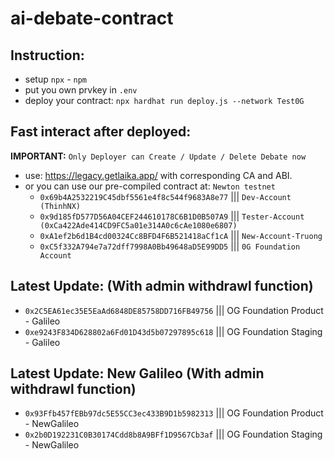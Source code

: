 # ai-debate-contract

## Instruction:
- setup `npx` - `npm`
- put you own prvkey in `.env`
- deploy your contract: `npx hardhat run deploy.js --network Test0G`
## Fast interact after deployed:
**IMPORTANT:** `Only Deployer can Create / Update / Delete Debate now`
- use: https://legacy.getlaika.app/ with corresponding CA and ABI.
- or you can use our pre-compiled contract at:  `Newton testnet`
    - `0x69b4A2532219C45dbf5561e4f8c544f9683A8e77` ||| `Dev-Account (ThinhNX)`
    - `0x9d185fD577D56A04CEF244610178C6B1D0B507A9` ||| `Tester-Account (0xCa422Ade414CD9FC5a01e314A0c6cAe1080e6807)`
    - `0xA1ef2b6d1B4cd00324Cc8BFD4F6B521418aCf1cA` ||| `New-Account-Truong`
    - `0xC5f332A794e7a72dff7998A0Bb49648aD5E99DD5` ||| `0G Foundation Account`
## Latest Update: (With admin withdrawl function)

- `0x2C5EA61ec35E5EaAd6848DE85758DD716FB49756`  ||| OG Foundation Product - Galileo
- `0xe9243F834D628802a6Fd01D43d5b07297895c618`  ||| OG Foundation Staging - Galileo

## Latest Update: New Galileo (With admin withdrawl function)
- `0x93Ffb457fEBb97dc5E55CC3ec433B9D1b5982313`  ||| OG Foundation Product - NewGalileo
- `0x2b0D192231C0B30174Cdd8b8A9BFf1D9567Cb3af`  ||| OG Foundation Staging - NewGalileo
